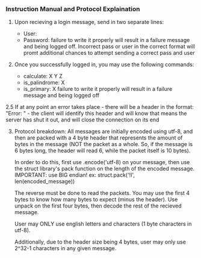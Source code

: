 ### Instruction Manual and Protocol Explaination ###
1. Upon recieving a login message, send in two separate lines:
    - User: <your username>
    - Password: <your password>
failure to write it properly will result in a failure message and being logged off. Incorrect pass or user in the correct format will promt additional chances to attempt sending a correct pass and user

2. Once you successfully logged in, you may use the following commands:
    - calculate: X Y Z
    - is_palindrome: X
    - is_primary: X
failure to write it properly will result in a failure message and being logged off

2.5 If at any point an error takes place
	- there will be a header in the format: "Error: <err message here>" 
	- the client will identify this header and will know that means the server has shut it out, and will close the connection on its end

3. Protocol breakdown:
    All messages are initially encoded using utf-8, and then are packed with a 4 byte header that represents
    the amount of bytes in the message (NOT the packet as a whole. So, if the message is 6 bytes long, the 
    header will read 6, while the packet itself is 10 bytes). 

    In order to do this, first use .encode('utf-8) on your message, then use the struct library's pack function
    on the length of the encoded message. IMPORTANT: use BIG endian! ex: struct.pack('!I', len(encoded_message))

    The reverse must be done to read the packets. You may use the first 4 bytes to know how many bytes to expect 
    (minus the header). Use unpack on the first four bytes, then decode the rest of the recieved message.

    User may ONLY use english letters and characters (1 byte characters in utf-8).

    Additionally, due to the header size being 4 bytes, user may only use 2^32-1 characters in any given message.